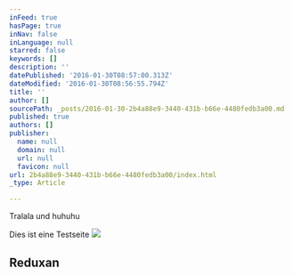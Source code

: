 ```yaml
---
inFeed: true
hasPage: true
inNav: false
inLanguage: null
starred: false
keywords: []
description: ''
datePublished: '2016-01-30T08:57:00.313Z'
dateModified: '2016-01-30T08:56:55.794Z'
title: ''
author: []
sourcePath: _posts/2016-01-30-2b4a88e9-3440-431b-b66e-4480fedb3a00.md
published: true
authors: []
publisher:
  name: null
  domain: null
  url: null
  favicon: null
url: 2b4a88e9-3440-431b-b66e-4480fedb3a00/index.html
_type: Article

---
```

Tralala und huhuhu

Dies ist eine Testseite
![](https://the-grid-user-content.s3-us-west-2.amazonaws.com/e9b1caa8-a3a1-4802-8d43-c8e63ab3a025.png)

## Reduxan